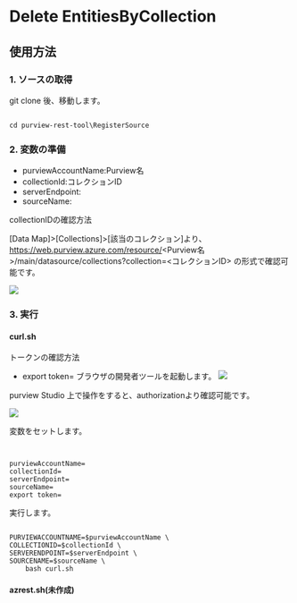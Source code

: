 # Delete EntitiesByCollection

## 使用方法

### 1. ソースの取得

git clone 後、移動します。

```bash:bash

cd purview-rest-tool\RegisterSource

```

### 2. 変数の準備

- purviewAccountName:Purview名
- collectionId:コレクションID
- serverEndpoint:
- sourceName:

collectionIDの確認方法

[Data Map]>[Collections]>[該当のコレクション]より、
https://web.purview.azure.com/resource/<Purview名>/main/datasource/collections?collection=<コレクションID>
の形式で確認可能です。

![](.image/2021-12-14-11-51-10.png)

### 3. 実行
#### curl.sh

トークンの確認方法

- export token=
ブラウザの開発者ツールを起動します。
![](.image/2021-12-14-11-53-28.png)

purview Studio 上で操作をすると、authorizationより確認可能です。

![](.image/2021-12-14-11-54-53.png)


変数をセットします。

```bash:bash


purviewAccountName=
collectionId=
serverEndpoint=
sourceName=
export token=

```

実行します。

```bash:bash

PURVIEWACCOUNTNAME=$purviewAccountName \
COLLECTIONID=$collectionId \
SERVERENDPOINT=$serverEndpoint \
SOURCENAME=$sourceName \
    bash curl.sh

```


#### azrest.sh(未作成)